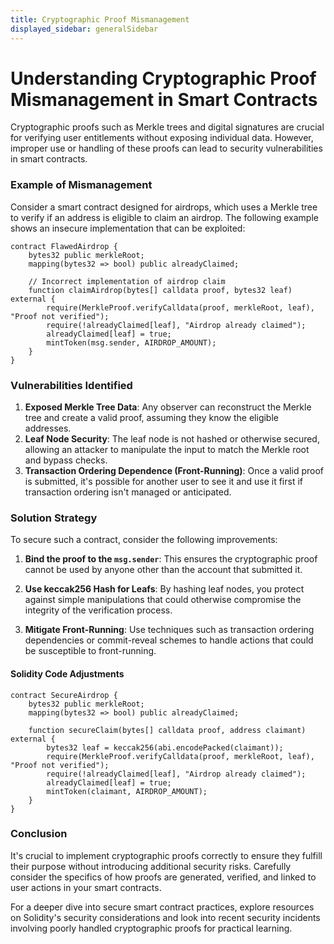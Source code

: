 ```yaml
---
title: Cryptographic Proof Mismanagement
displayed_sidebar: generalSidebar
---
```


# Understanding Cryptographic Proof Mismanagement in Smart Contracts

Cryptographic proofs such as Merkle trees and digital signatures are crucial for verifying user entitlements without exposing individual data. However, improper use or handling of these proofs can lead to security vulnerabilities in smart contracts.

### Example of Mismanagement

Consider a smart contract designed for airdrops, which uses a Merkle tree to verify if an address is eligible to claim an airdrop. The following example shows an insecure implementation that can be exploited:

```solidity
contract FlawedAirdrop {
    bytes32 public merkleRoot;
    mapping(bytes32 => bool) public alreadyClaimed;

    // Incorrect implementation of airdrop claim
    function claimAirdrop(bytes[] calldata proof, bytes32 leaf) external {
        require(MerkleProof.verifyCalldata(proof, merkleRoot, leaf), "Proof not verified");
        require(!alreadyClaimed[leaf], "Airdrop already claimed");
        alreadyClaimed[leaf] = true;
        mintToken(msg.sender, AIRDROP_AMOUNT);
    }
}
```

### Vulnerabilities Identified

1. **Exposed Merkle Tree Data**: Any observer can reconstruct the Merkle tree and create a valid proof, assuming they know the eligible addresses.
2. **Leaf Node Security**: The leaf node is not hashed or otherwise secured, allowing an attacker to manipulate the input to match the Merkle root and bypass checks.
3. **Transaction Ordering Dependence (Front-Running)**: Once a valid proof is submitted, it's possible for another user to see it and use it first if transaction ordering isn't managed or anticipated.

### Solution Strategy

To secure such a contract, consider the following improvements:

1. **Bind the proof to the `msg.sender`**: This ensures the cryptographic proof cannot be used by anyone other than the account that submitted it.
2. **Use keccak256 Hash for Leafs**: By hashing leaf nodes, you protect against simple manipulations that could otherwise compromise the integrity of the verification process.

3. **Mitigate Front-Running**: Use techniques such as transaction ordering dependencies or commit-reveal schemes to handle actions that could be susceptible to front-running.

#### Solidity Code Adjustments

```solidity
contract SecureAirdrop {
    bytes32 public merkleRoot;
    mapping(bytes32 => bool) public alreadyClaimed;

    function secureClaim(bytes[] calldata proof, address claimant) external {
        bytes32 leaf = keccak256(abi.encodePacked(claimant));
        require(MerkleProof.verifyCalldata(proof, merkleRoot, leaf), "Proof not verified");
        require(!alreadyClaimed[leaf], "Airdrop already claimed");
        alreadyClaimed[leaf] = true;
        mintToken(claimant, AIRDROP_AMOUNT);
    }
}
```

### Conclusion

It's crucial to implement cryptographic proofs correctly to ensure they fulfill their purpose without introducing additional security risks. Carefully consider the specifics of how proofs are generated, verified, and linked to user actions in your smart contracts.

For a deeper dive into secure smart contract practices, explore resources on Solidity's security considerations and look into recent security incidents involving poorly handled cryptographic proofs for practical learning.
